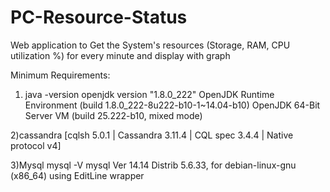 # PC-Resource-Status
Web application to Get the System's resources (Storage, RAM, CPU utilization %) for every minute and display with graph 

Minimum Requirements:

1) java -version
openjdk version "1.8.0_222"
OpenJDK Runtime Environment (build 1.8.0_222-8u222-b10-1~14.04-b10)
OpenJDK 64-Bit Server VM (build 25.222-b10, mixed mode)

2)cassandra 
[cqlsh 5.0.1 | Cassandra 3.11.4 | CQL spec 3.4.4 | Native protocol v4]

3)Mysql
mysql -V
mysql  Ver 14.14 Distrib 5.6.33, for debian-linux-gnu (x86_64) using  EditLine wrapper
